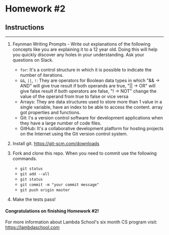 # Homework #2

## Instructions
---
1. Feynman Writing Prompts - Write out explanations of the following concepts like you are explaining it to a 12 year old.  Doing this will help you quickly discover any holes in your understanding.  Ask your questions on Slack.
		
	* `for`: It's a control structure in which it is possible to indicate the number of iterations. 
	* `&&`, `||`, `!`: They are operators for Boolean data types in which "&& -> AND" will give true result if both operands are true, "|| -> OR" will give false result if both operators are false, "! -> NOT" change the value of the operand from true to false or vice versa
	* Arrays: They are data structures used to store more than 1 value in a single variable, have an index to be able to access the content. array got properties and functions.
	* Git: I's a version control software for development applications when they have a large number of code files.
	* GitHub: It's a collaborative development platform for hosting projects on the Internet using the Git version control system.


2. Install git.  https://git-scm.com/downloads


3. Fork and clone this repo.  When you need to commit use the following commands.
		
	* `git status`
	* `git add --all`
	* `git status`
	* `git commit -m "your commit message"`
	* `git push origin master`


4. Make the tests pass!


#### Congratulations on finishing Homework #2!

For more information about Lambda School's six month CS program visit: https://lambdaschool.com
